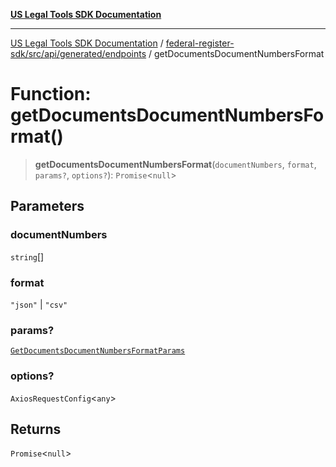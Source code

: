 [**US Legal Tools SDK Documentation**](../../../../../../README.md)

***

[US Legal Tools SDK Documentation](../../../../../../README.md) / [federal-register-sdk/src/api/generated/endpoints](../README.md) / getDocumentsDocumentNumbersFormat

# Function: getDocumentsDocumentNumbersFormat()

> **getDocumentsDocumentNumbersFormat**(`documentNumbers`, `format`, `params?`, `options?`): `Promise`\<`null`\>

## Parameters

### documentNumbers

`string`[]

### format

`"json"` | `"csv"`

### params?

[`GetDocumentsDocumentNumbersFormatParams`](../../model/type-aliases/GetDocumentsDocumentNumbersFormatParams.md)

### options?

`AxiosRequestConfig`\<`any`\>

## Returns

`Promise`\<`null`\>
